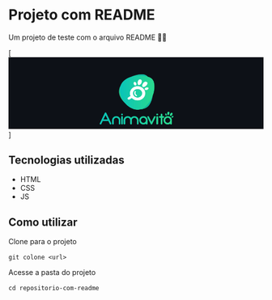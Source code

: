 # Projeto com README
Um projeto de teste com o arquivo README 🚀🚀

[<img src="./tela.gif" alt="gif da tela do projeto readme">]

## Tecnologias utilizadas
- HTML
- CSS
- JS

## Como utilizar

Clone para o projeto
```
git colone <url>
```

Acesse a pasta do projeto
```
cd repositorio-com-readme
```
